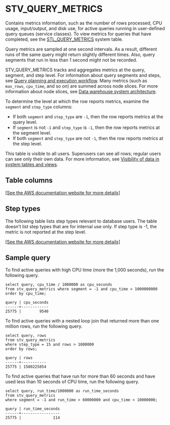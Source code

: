# STV\_QUERY\_METRICS<a name="r_STV_QUERY_METRICS"></a>

Contains metrics information, such as the number of rows processed, CPU usage, input/output, and disk use, for active queries running in user\-defined query queues \(service classes\)\. To view metrics for queries that have completed, see the [STL\_QUERY\_METRICS](r_STL_QUERY_METRICS.md) system table\. 

Query metrics are sampled at one second intervals\. As a result, different runs of the same query might return slightly different times\. Also, query segments that run in less than 1 second might not be recorded\. 

STV\_QUERY\_METRICS tracks and aggregates metrics at the query, segment, and step level\. For information about query segments and steps, see [Query planning and execution workflow](c-query-planning.md)\. Many metrics \(such as `max_rows`, `cpu_time`, and so on\) are summed across node slices\. For more information about node slices, see [Data warehouse system architecture](c_high_level_system_architecture.md)\. 

To determine the level at which the row reports metrics, examine the `segment` and `step_type` columns:
+ If both `segment` and `step_type` are `-1`, then the row reports metrics at the query level\. 
+ If `segment` is not `-1` and `step_type` is `-1`, then the row reports metrics at the segment level\. 
+ If both `segment` and `step_type` are not `-1`, then the row reports metrics at the step level\. 

This table is visible to all users\. Superusers can see all rows; regular users can see only their own data\. For more information, see [Visibility of data in system tables and views](c_visibility-of-data.md)\.

## Table columns<a name="r_STV_QUERY_METRICS-table-rows2"></a>

[\[See the AWS documentation website for more details\]](http://docs.aws.amazon.com/redshift/latest/dg/r_STV_QUERY_METRICS.html)

## Step types<a name="r_STV_QUERY_METRICS-step-type"></a>

The following table lists step types relevant to database users\. The table doesn't list step types that are for internal use only\. If step type is \-1, the metric is not reported at the step level\.

[\[See the AWS documentation website for more details\]](http://docs.aws.amazon.com/redshift/latest/dg/r_STV_QUERY_METRICS.html)

## Sample query<a name="r_STV_QUERY_METRICS-sample-query2"></a>

To find active queries with high CPU time \(more the 1,000 seconds\), run the following query\.

```
select query, cpu_time / 1000000 as cpu_seconds
from stv_query_metrics where segment = -1 and cpu_time > 1000000000
order by cpu_time;

query | cpu_seconds
------+------------
25775 |        9540
```

To find active queries with a nested loop join that returned more than one million rows, run the following query\.

```
select query, rows 
from stv_query_metrics 
where step_type = 15 and rows > 1000000
order by rows;

query | rows      
------+-----------
25775 | 1580225854
```

To find active queries that have run for more than 60 seconds and have used less than 10 seconds of CPU time, run the following query\. 

```
select query, run_time/1000000 as run_time_seconds
from stv_query_metrics 
where segment = -1 and run_time > 60000000 and cpu_time < 10000000;

query | run_time_seconds
------+-----------------
25775 |              114
```